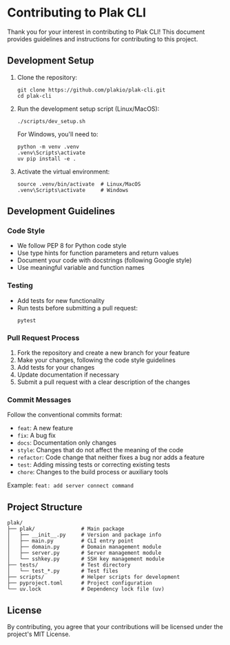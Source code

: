 # Contributing to Plak CLI

Thank you for your interest in contributing to Plak CLI! This document provides guidelines and instructions for contributing to this project.

## Development Setup

1. Clone the repository:
   ```
   git clone https://github.com/plakio/plak-cli.git
   cd plak-cli
   ```

2. Run the development setup script (Linux/MacOS):
   ```
   ./scripts/dev_setup.sh
   ```
   
   For Windows, you'll need to:
   ```
   python -m venv .venv
   .venv\Scripts\activate
   uv pip install -e .
   ```

3. Activate the virtual environment:
   ```
   source .venv/bin/activate  # Linux/MacOS
   .venv\Scripts\activate     # Windows
   ```

## Development Guidelines

### Code Style

- We follow PEP 8 for Python code style
- Use type hints for function parameters and return values
- Document your code with docstrings (following Google style)
- Use meaningful variable and function names

### Testing

- Add tests for new functionality
- Run tests before submitting a pull request:
  ```
  pytest
  ```

### Pull Request Process

1. Fork the repository and create a new branch for your feature
2. Make your changes, following the code style guidelines
3. Add tests for your changes
4. Update documentation if necessary
5. Submit a pull request with a clear description of the changes

### Commit Messages

Follow the conventional commits format:
- `feat`: A new feature
- `fix`: A bug fix
- `docs`: Documentation only changes
- `style`: Changes that do not affect the meaning of the code
- `refactor`: Code change that neither fixes a bug nor adds a feature
- `test`: Adding missing tests or correcting existing tests
- `chore`: Changes to the build process or auxiliary tools

Example: `feat: add server connect command`

## Project Structure

```
plak/
├── plak/               # Main package
│   ├── __init__.py     # Version and package info
│   ├── main.py         # CLI entry point
│   ├── domain.py       # Domain management module
│   ├── server.py       # Server management module
│   └── sshkey.py       # SSH key management module
├── tests/              # Test directory
│   └── test_*.py       # Test files
├── scripts/            # Helper scripts for development
├── pyproject.toml      # Project configuration
└── uv.lock             # Dependency lock file (uv)
```

## License

By contributing, you agree that your contributions will be licensed under the project's MIT License.
